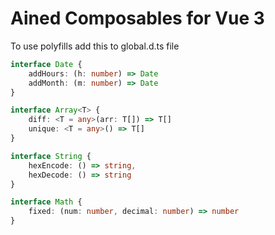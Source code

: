 # Ained Composables for Vue 3

To use polyfills add this to global.d.ts file
```ts
interface Date {
    addHours: (h: number) => Date
    addMonth: (m: number) => Date
}

interface Array<T> {
    diff: <T = any>(arr: T[]) => T[]
    unique: <T = any>() => T[]
}

interface String {
    hexEncode: () => string,
    hexDecode: () => string
}

interface Math {
    fixed: (num: number, decimal: number) => number
}
```